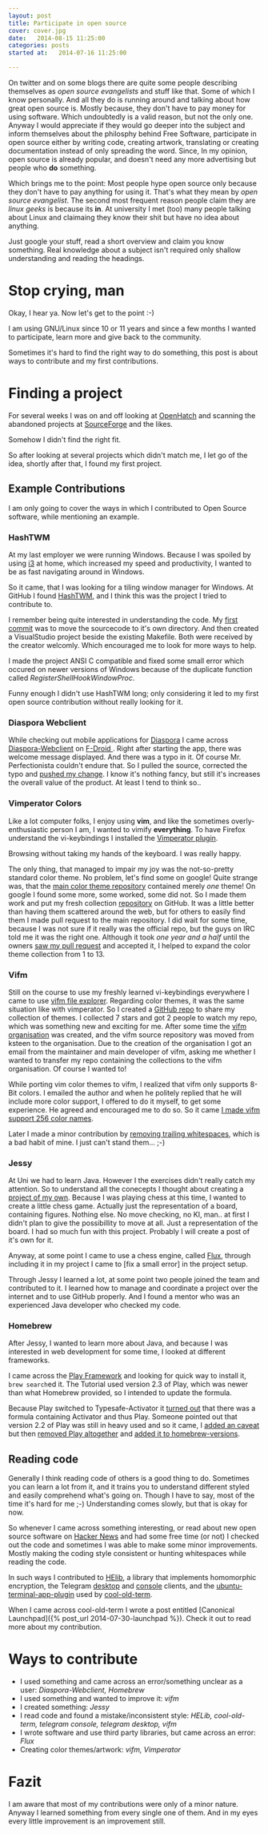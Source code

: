 ```yaml
---
layout: post
title: Participate in open source
cover: cover.jpg
date:   2014-08-15 11:25:00
categories: posts
started at:   2014-07-16 11:25:00

---
```


On twitter and on some blogs there are quite some people describing themselves as *open source evangelists* and stuff like that. Some of which I know personally. And all they do is running around and talking about how great open source is. Mostly because, they don't have to pay money for using software. Which undoubtedly is a valid reason, but not the only one. Anyway I would appreciate if they would go deeper into the subject and inform themselves about the philosphy behind Free Software, participate in open source either by writing code, creating artwork, translating or creating documentation instead of only spreading the word. Since, In my opinion, open source is already popular, and doesn't need any more advertising but people who **do** something.

Which brings me to the point: Most people hype open source only because they don't have to pay anything for using it. That's what they mean by *open source evangelist*. The second most frequent reason people claim they are *linux geeks* is because its **in**. At university I met (too) many people talking about Linux and claimaing they know their shit but have no idea about anything.

Just google your stuff, read a short overview and claim you know something. Real knowledge about a subject isn't required only shallow understanding and reading the headings.

# Stop crying, man #
Okay, I hear ya.
Now let's get to the point :-)

I am using GNU/Linux since 10 or 11 years and since a few months I wanted to participate, learn more and give back to the community.

Sometimes it's hard to find the right way to do something, this post is about ways to contribute and my first contributions.

# Finding a project #
For several weeks I was on and off looking at [OpenHatch](http://openhatch.org/search/) and scanning the abandoned projects at [SourceForge](http://sourceforge.net/) and the likes.

Somehow I didn't find the right fit.

So after looking at several projects which didn't match me, I let go of the idea, shortly after that, I found my first project.

## Example Contributions ##
I am only going to cover the ways in which I contributed to Open Source software, while mentioning an example.

### HashTWM ###
At my last employer we were running Windows. Because I was spoiled by using [i3](http://i3wm.org/) at home, which increased my speed and productivity, I wanted to be as fast navigating around in Windows.

So it came, that I was looking for a tiling window manager for Windows.
At GitHub I found [HashTWM](https://github.com/ZaneA/HashTWM), and I think this was the project I tried to contribute to.

I remember being quite interested in understanding the code. My [first commit](https://github.com/ZaneA/HashTWM/commit/6f3af81cbe7964c4b01a3a8b6f059a5d3fdf294e) was to move the sourcecode to it's own directory. And then created a VisualStudio project beside the existing Makefile. Both were received by the creator welcomly. Which encouraged me to look for more ways to help.

I made the project ANSI C compatible and fixed some small error which occured on newer versions of Windows because of the duplicate function called *RegisterShellHookWindowProc*.

Funny enough I didn't use HashTWM long; only considering it led to my first open source contribution without really looking for it.

### Diaspora Webclient ###
While checking out mobile applications for [Diaspora](https://diasporafoundation.org/) I came across [Diaspora-Webclient](https://github.com/voidcode/Diaspora-Webclient) on [F-Droid ](https://f-droid.org/repository/browse/?fdid=com.voidcode.diasporawebclient). Right after starting the app, there was welcome message displayed. And there was a typo in it. Of course Mr. Perfectionista couldn't endure that. So I pulled the source, corrected the typo and [pushed my change](https://github.com/voidcode/Diaspora-Webclient/commit/1bd1175a9bfd6c0d8d63ed7960db92b5f9f3c984). I know it's nothing fancy, but still it's increases the overall value of the product. At least I tend to think so..

### Vimperator Colors ###
Like a lot computer folks, I enjoy using **vim**, and like the sometimes overly-enthusiastic person I am, I wanted to vimify **everything**. To have Firefox understand the vi-keybindings I installed the [Vimperator plugin](https://addons.mozilla.org/de/firefox/addon/vimperator/).

Browsing without taking my hands of the keyboard. I was really happy.

The only thing, that managed to impair my joy was the not-so-pretty standard color theme. No problem, let's find some on google!
Quite strange was, that the [main color theme repository](https://github.com/vimpr/vimperator-colors) contained merely *one* theme! On google I found some more, some worked, some did not. So I made them work and put my fresh collection [repository](https://github.com/jubalh/vimperator-colors) on GitHub. It was a little better than having them scattered around the web, but for others to easily find them I made pull request to the main repository. I did wait for some time, because I was not sure if it really was the official repo, but the guys on IRC told me it was the right one.
Although it took *one year and a half* until the owners [saw my pull request](https://github.com/vimpr/vimperator-colors/pull/1) and accepted it, I helped to expand the color theme collection from 1 to 13.

### Vifm ###
Still on the course to use my freshly learned vi-keybindings everywhere I came to use [vifm file explorer](http://vifm.info/).
Regarding color themes, it was the same situation like with vimperator. So I created a [GitHub repo](https://github.com/vifm/vifm-colors) to share my collection of themes. I collected 7 stars and got 2 people to watch my repo, which was something new and exciting for me. After some time the [vifm organisation](https://github.com/vifm) was created, and the vifm source repository was moved from ksteen to the organisation. Due to the creation of the organisation I got an email from the maintainer and main developer of vifm, asking me whether I wanted to transfer my repo containing the collections to the vifm organisation. Of course I wanted to!

While porting vim color themes to vifm, I realized that vifm only supports 8-Bit colors.
I emailed the author and when he politely replied that he will include more color support, I offered to do it myself, to get some experience. He agreed and encouraged me to do so. So it came [I made vifm support 256 color names](https://github.com/vifm/vifm/pull/43/commits).

Later I made a minor contribution by [removing trailing whitespaces](https://github.com/vifm/vifm/pull/46), which is a bad habit of mine. I just can't stand them... ;-)

### Jessy ###
At Uni we had to learn Java. However I the exercises didn't really catch my attention. So to understand all the conecepts I thought about creating a [project of my own](https://github.com/jubalh/jessy).
Because I was playing chess at this time, I wanted to create a little chess game. Actually just the representation of a board, containing figures. Nothing else. No move checking, no KI, man.. at first I didn't plan to give the possibillity to move at all. Just a representation of the board.
I had so much fun with this project. Probably I will create a post of it's own for it.

Anyway, at some point I came to use a chess engine, called [Flux](http://fluxchess.com/), through including it in my project I came to [fix a small error] in the project setup.

Through Jessy I learned a lot, at some point two people joined the team and contributed to it. I learned how to manage and coordinate a project over the internet and to use GitHub properly. And I found a mentor who was an experienced Java developer who checked my code.

### Homebrew ###
After Jessy, I wanted to learn more about Java, and because I was interested in web development for some time, I looked at different frameworks.

I came across the [Play Framework](https://www.playframework.com/) and looking for quick way to install it, `brew search`ed it.
The Tutorial used version 2.3 of Play, which was newer than what Homebrew provided, so I intended to update the formula.

Because Play switched to Typesafe-Activator it [turned out](https://github.com/Homebrew/homebrew/pull/30262) that there was a formula containing Activator and thus Play.
Someone pointed out that version 2.2 of Play was still in heavy used and so it came, I [added an caveat](https://github.com/jubalh/homebrew/commit/67f8919f11b0e7ca5b8987876aa750ceabdf2d4f) but then [removed Play altogether](https://github.com/jubalh/homebrew/commit/19413541411e58759faadde24138c789d80ee944) and [added it to homebrew-versions](https://github.com/Homebrew/homebrew-versions/pull/462).

## Reading code ##
Generally I think reading code of others is a good thing to do. Sometimes you can learn a lot from it, and it trains you to understand different styled and easily comprehend what's going on. Though I have to say, most of the time it's hard for me ;-) Understanding comes slowly, but that is okay for now.

So whenever I came across something interesting, or read about new open source software on [Hacker News](https://news.ycombinator.com/) and had some free time (or not) I checked out the code and sometimes I was able to make some minor improvements. Mostly making the coding style consistent or hunting whitespaces while reading the code.

In such ways I contributed to [HElib](https://github.com/shaih/HElib), a library that implements homomorphic encryption, the Telegram [desktop](https://github.com/telegramdesktop/tdesktop) and [console](https://github.com/vysheng/tg) clients, and the [ubuntu-terminal-app-plugin](https://code.launchpad.net/~ubuntu-terminal-dev/ubuntu-terminal-app/plugin) used by [cool-old-term](https://github.com/Swordifish90/cool-old-term).

When I came across cool-old-term I wrote a post entitled [Canonical Launchpad]({% post_url 2014-07-30-launchpad %}). Check it out to read more about my contribution.

# Ways to contribute #
- I used something and came across an error/something unclear as a user: *Diaspora-Webclient, Homebrew*
- I used something and wanted to improve it: *vifm*
- I created something: *Jessy*
- I read code and found a mistake/inconsistent style: *HELib, cool-old-term, telegram console, telegram desktop, vifm*
- I wrote software and use third party libraries, but came across an error: *Flux*
- Creating color themes/artwork: *vifm, Vimperator*

# Fazit #
I am aware that most of my contributions were only of a minor nature. Anyway I learned something from every single one of them. And in my eyes every little improvement is an improvement still.
